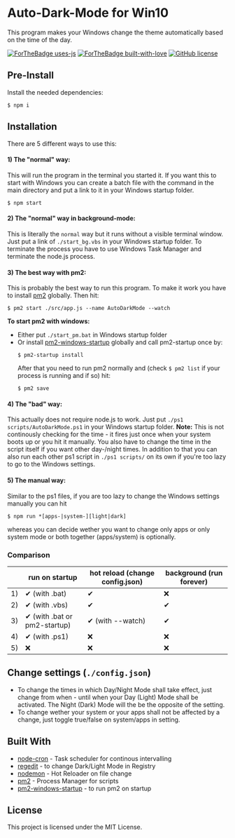 # Auto-Dark-Mode for Win10
This program makes your Windows change the theme automatically based on the time of the day.

[![ForTheBadge uses-js](http://ForTheBadge.com/images/badges/uses-js.svg)](http://ForTheBadge.com)
[![ForTheBadge built-with-love](http://ForTheBadge.com/images/badges/built-with-love.svg)](https://GitHub.com/Naereen/)
[![GitHub license](https://img.shields.io/github/license/Naereen/StrapDown.js.svg)](https://github.com/Naereen/StrapDown.js/blob/master/LICENSE)

## Pre-Install
Install the needed dependencies:
```
$ npm i
```

## Installation
There are 5 different ways to use this:
#### 1) The "normal" way: 
This will run the program in the terminal you started it. If you want this to start with Windows you can create a batch file with the command in the main directory and put a link to it in your Windows startup folder.
```
$ npm start
```

#### 2) The "normal" way in background-mode: 
This is literally the `normal` way but it runs without a visible terminal window. Just put a link of `./start_bg.vbs` in your Windows startup folder.
To terminate the process you have to use Windows Task Manager and terminate the node.js process.

#### 3) The best way with pm2: 
This is probably the best way to run this program. To make it work you have to install [pm2](https://pm2.keymetrics.io/docs/usage/quick-start/) globally. Then hit:
```
$ pm2 start ./src/app.js --name AutoDarkMode --watch
```
**To start pm2 with windows:**
* Either put `./start_pm.bat` in Windows startup folder
* Or install [pm2-windows-startup](https://www.npmjs.com/package/pm2-windows-startup) globally and call pm2-startup once by:
    ```
    $ pm2-startup install
    ```
    After that you need to run pm2 normally and (check `$ pm2 list` if your process is running and if so) hit: 
    ```
    $ pm2 save
    ```

#### 4) The "bad" way: 
This actually does not require node.js to work. Just put `./ps1 scripts/AutoDarkMode.ps1` in your Windows startup folder. **Note:** This is not continously checking for the time - it fires just once when your system boots up or you hit it manually. You also have to change the time in the script itself if you want other day-/night times.
In addition to that you can also run each other ps1 script in `./ps1 scripts/` on its own if you're too lazy to go to the Windows settings.

#### 5) The manual way: 
Similar to the ps1 files, if you are too lazy to change the Windows settings manually you can hit 
```
$ npm run *[apps-|system-][light|dark]
``` 
whereas you can decide wether you want to change only apps or only system mode or both together (apps/system) is optionally.

### Comparison
|    | run on startup                        | hot reload (change config.json) | background (run forever) |
|----|--------------------------------|------------------|--------------------------|
| 1) | ✔ (with .bat)                  | ✔                | ❌                        |
| 2) | ✔ (with .vbs)                  | ✔                | ✔                        |
| 3) | ✔  (with .bat  or pm2-startup) | ✔ (with --watch) | ✔                        |
| 4) | ✔ (with .ps1)                  | ❌                | ❌                        |
| 5) | ❌                              | ❌                | ❌                        |

## Change settings (`./config.json`)
* To change the times in which Day/Night Mode shall take effect, just change from when - until when your Day (Light) Mode shall be activated. The Night (Dark) Mode will the be the opposite of the setting.
* To change wether your system or your apps shall not be affected by a change, just toggle true/false on system/apps in setting.

## Built With
*  [node-cron](https://nodecron.com/) - Task scheduler for continous intervalling
*  [regedit](https://github.com/ironSource/node-regedit) - to change Dark/Light Mode in Registry
*  [nodemon](https://nodemon.io/) - Hot Reloader on file change
*  [pm2](https://pm2.keymetrics.io/) - Process Manager for scripts
*  [pm2-windows-startup](https://github.com/marklagendijk/node-pm2-windows-startup) - to run pm2 on startup

## License
This project is licensed under the MIT License.


